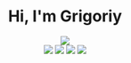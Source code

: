<h1 align="center">Hi, I'm Grigoriy</h1>

<div align = center>
<img src = "https://github-readme-stats.vercel.app/api/top-langs/?username=gregory-237&layout=compact&show_icons=true&title_color=ffffff&icon_color=34abeb&text_color=daf7dc&bg_color=151515" />
</div>
<div align = center>
<img src ="https://img.shields.io/badge/python-3670A0?style=for-the-badge&logo=python&logoColor=ffdd54"/>
<img src ="https://img.shields.io/badge/html5-%23E34F26.svg?style=for-the-badge&logo=html5&logoColor=white"/>
<img src="https://img.shields.io/badge/css3-%231572B6.svg?style=for-the-badge&logo=css3&logoColor=white"/>
<img src="https://img.shields.io/badge/c++-%2300599C.svg?style=for-the-badge&logo=c%2B%2B&logoColor=white"/>
</div>
